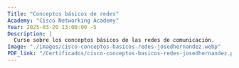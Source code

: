 ```yaml
---
Title: "Conceptos básicos de redes"
Academy: "Cisco Networking Academy"
Year: 2025-03-20 13:00:00 -5
Description: |
  Curso sobre los conceptos básicos de las redes de comunicación.
Image: "./images/cisco-conceptos-basicos-redes-josedhernandez.webp"
PDF_link: "/Certificados/cisco-conceptos-basicos-redes-josedhernandez.pdf"
---
```

